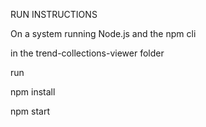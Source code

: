 RUN INSTRUCTIONS

On a system running Node.js and the npm cli

in the trend-collections-viewer folder

run

npm install

npm start

